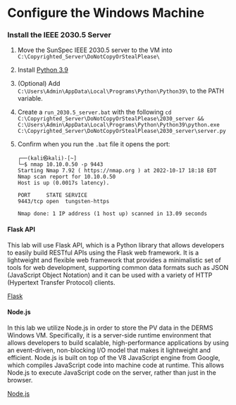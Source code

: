 # Configure the Windows Machine

### Install the IEEE 2030.5 Server

1. Move the SunSpec IEEE 2030.5 server to the VM into `C:\Copyrighted_Server\DoNotCopyOrStealPlease\`

2. Install [Python 3.9](https://www.python.org/ftp/python/3.9.2/python-3.9.2rc1-amd64.exe)

3. (Optional) Add `C:\Users\Admin\AppData\Local\Programs\Python\Python39\` to the PATH variable. 

4. Create a `run_2030.5_server.bat` with the following `cd C:\Copyrighted_Server\DoNotCopyOrStealPlease\2030_server && C:\Users\Admin\AppData\Local\Programs\Python\Python39\python.exe C:\Copyrighted_Server\DoNotCopyOrStealPlease\2030_server\server.py`

5. Confirm when you run the `.bat` file it opens the port: 

	```
	┌──(kali㉿kali)-[~]
	└─$ nmap 10.10.0.50 -p 9443
	Starting Nmap 7.92 ( https://nmap.org ) at 2022-10-17 18:18 EDT
	Nmap scan report for 10.10.0.50
	Host is up (0.0017s latency).

	PORT     STATE SERVICE
	9443/tcp open  tungsten-https

	Nmap done: 1 IP address (1 host up) scanned in 13.09 seconds
	```
	
#### Flask API
This lab will use Flask API, which is a Python library that allows developers to easily build RESTful APIs using the Flask web framework. It is a lightweight and flexible web framework that provides a minimalistic set of tools for web development, supporting common data formats such as JSON (JavaScript Object Notation) and it can be used with a variety of HTTP (Hypertext Transfer Protocol) clients. 

[Flask](https://flask.palletsprojects.com/en/2.2.x/)

#### Node.js
In this lab we utilize Node.js in order to store the PV data in the DERMS Windows VM. Specifically, it is a server-side runtime environment that allows developers to build scalable, high-performance applications by using an event-driven, non-blocking I/O model that makes it lightweight and efficient. Node.js is built on top of the V8 JavaScript engine from Google, which compiles JavaScript code into machine code at runtime. This allows Node.js to execute JavaScript code on the server, rather than just in the browser. 

[Node.js](https://nodejs.org/en/)